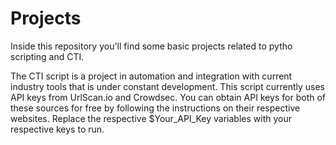 # Projects


Inside this repository you'll find some basic projects related to pytho scripting and CTI.

The CTI script is a project in automation and integration with current industry tools that is under constant development.  This script currently uses API keys from UrlScan.io and Crowdsec.  You can obtain API keys for both of these sources for free by following the instructions on their respective websites.  Replace the respective $Your_API_Key variables with your respective keys to run.
